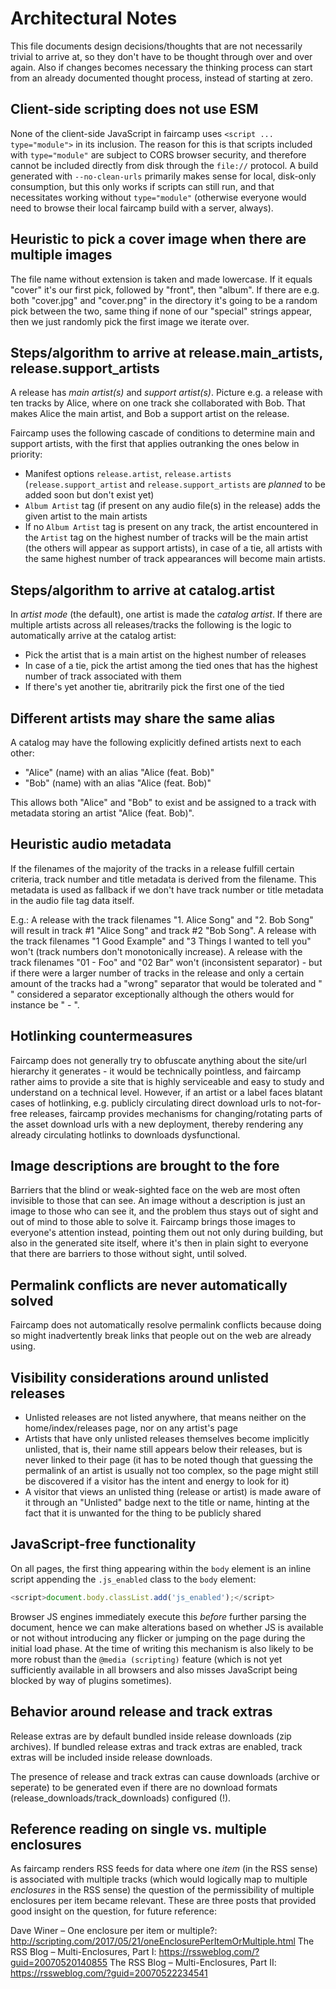 <!--
    SPDX-FileCopyrightText: 2022-2025 Simon Repp
    SPDX-License-Identifier: CC0-1.0
-->

# Architectural Notes

This file documents design decisions/thoughts that are not necessarily trivial
to arrive at, so they don't have to be thought through over and over again.
Also if changes becomes necessary the thinking process can start from an
already documented thought process, instead of starting at zero.

## Client-side scripting does not use ESM

None of the client-side JavaScript in faircamp uses `<script ... type="module">` in its inclusion.
The reason for this is that scripts included with `type="module"` are subject to CORS browser
security, and therefore cannot be included directly from disk through the `file://` protocol.
A build generated with `--no-clean-urls` primarily makes sense for local, disk-only consumption,
but this only works if scripts can still run, and that necessitates working without `type="module"`
(otherwise everyone would need to browse their local faircamp build with a server, always).

## Heuristic to pick a cover image when there are multiple images

The file name without extension is taken and made lowercase. If
it equals "cover" it's our first pick, followed by "front", then
"album". If there are e.g. both "cover.jpg" and "cover.png" in
the directory it's going to be a random pick between the two,
same thing if none of our "special" strings appear, then we just
randomly pick the first image we iterate over. 

## Steps/algorithm to arrive at release.main_artists, release.support_artists

A release has *main artist(s)* and *support artist(s)*. Picture e.g. a
release with ten tracks by Alice, where on one track she collaborated with
Bob. That makes Alice the main artist, and Bob a support artist on the
release.

Faircamp uses the following cascade of conditions to determine main and
support artists, with the first that applies outranking the ones below in
priority:
- Manifest options `release.artist`, `release.artists`
  (`release.support_artist` and `release.support_artists` are *planned*
  to be added soon but don't exist yet)
- `Album Artist` tag (if present on any audio file(s) in the release)
  adds the given artist to the main artists
- If no `Album Artist` tag is present on any track, the artist encountered
  in the `Artist` tag on the highest number of tracks will be the main
  artist (the others will appear as support artists), in case of a tie,
  all artists with the same highest number of track appearances will
  become main artists.

## Steps/algorithm to arrive at catalog.artist

In *artist mode* (the default), one artist is made the *catalog artist*. If
there are multiple artists across all releases/tracks the following is the
logic to automatically arrive at the catalog artist:

- Pick the artist that is a main artist on the highest number of releases
- In case of a tie, pick the artist among the tied ones that has the highest
  number of track associated with them
- If there's yet another tie, abritrarily pick the first one of the tied

## Different artists may share the same alias

A catalog may have the following explicitly defined artists next to each other:

- "Alice" (name) with an alias "Alice (feat. Bob)"
- "Bob" (name) with an alias "Alice (feat. Bob)"

This allows both "Alice" and "Bob" to exist and be assigned to a track with
metadata storing an artist "Alice (feat. Bob)".

## Heuristic audio metadata

If the filenames of the majority of the tracks in a release fulfill certain
criteria, track number and title metadata is derived from the filename. This
metadata is used as fallback if we don't have track number or title metadata
in the audio file tag data itself.

E.g.: A release with the track filenames "1. Alice Song" and "2. Bob Song" will
result in track #1 "Alice Song" and track #2 "Bob Song". A release with
the track filenames "1 Good Example" and "3 Things I wanted to tell you" won't
(track numbers don't monotonically increase). A release with the track
filenames "01 - Foo" and "02  Bar" won't (inconsistent separator) - but if
there were a larger number of tracks in the release and only a certain
amount of the tracks had a "wrong" separator that would be tolerated and
"  " considered a separator exceptionally although the others would for
instance be " - ".

## Hotlinking countermeasures

Faircamp does not generally try to obfuscate anything about the site/url
hierarchy it generates - it would be technically pointless, and faircamp
rather aims to provide a site that is highly serviceable and easy to study
and understand on a technical level. However, if an artist or a label faces
blatant cases of hotlinking, e.g. publicly circulating direct download urls
to not-for-free releases, faircamp provides mechanisms for changing/rotating
parts of the asset download urls with a new deployment, thereby rendering
any already circulating hotlinks to downloads dysfunctional.

## Image descriptions are brought to the fore

Barriers that the blind or weak-sighted face on the web are most often
invisible to those that can see. An image without a description is just an
image to those who can see it, and the problem thus stays out of sight and
out of mind to those able to solve it. Faircamp brings those images to
everyone's attention instead, pointing them out not only during building, but
also in the generated site itself, where it's then in plain sight to everyone
that there are barriers to those without sight, until solved.

## Permalink conflicts are never automatically solved

Faircamp does not automatically resolve permalink conflicts because doing so
might inadvertently break links that people out on the web are already
using.

## Visibility considerations around unlisted releases

- Unlisted releases are not listed anywhere, that means neither on the
  home/index/releases page, nor on any artist's page
- Artists that have only unlisted releases themselves become implicitly
  unlisted, that is, their name still appears below their releases, but
  is never linked to their page (it has to be noted though that guessing
  the permalink of an artist is usually not too complex, so the page might
  still be discovered if a visitor has the intent and energy to look for it)
- A visitor that views an unlisted thing (release or artist) is made aware
  of it through an "Unlisted" badge next to the title or name, hinting at
  the fact that it is unwanted for the thing to be publicly shared

## JavaScript-free functionality

On all pages, the first thing appearing within the `body` element is an inline
script appending the `.js_enabled` class to the `body` element:

```js
<script>document.body.classList.add('js_enabled');</script>
```

Browser JS engines immediately execute this *before* further parsing the
document, hence we can make alterations based on whether JS is available or
not without introducing any flicker or jumping on the page during the initial
load phase. At the time of writing this mechanism is also likely to be more
robust than the `@media (scripting)` feature (which is not yet sufficiently
available in all browsers and also misses JavaScript being blocked by way
of plugins sometimes).

## Behavior around release and track extras

Release extras are by default bundled inside release downloads (zip archives).
If bundled release extras and track extras are enabled, track extras will
be included inside release downloads.

The presence of release and track extras can cause downloads (archive or
seperate) to be generated even if there are no download formats
(release_downloads/track_downloads) configured (!).

## Reference reading on single vs. multiple enclosures

As faircamp renders RSS feeds for data where one *item* (in the RSS sense) is
associated with multiple tracks (which would logically map to multiple
*enclosures* in the RSS sense) the question of the permissibility of multiple
enclosures per item became relevant. These are three posts that provided good
insight on the question, for future reference:

Dave Winer – One enclosure per item or multiple?: http://scripting.com/2017/05/21/oneEnclosurePerItemOrMultiple.html
The RSS Blog – Multi-Enclosures, Part I: https://rssweblog.com/?guid=20070520140855
The RSS Blog – Multi-Enclosures, Part II: https://rssweblog.com/?guid=20070522234541
